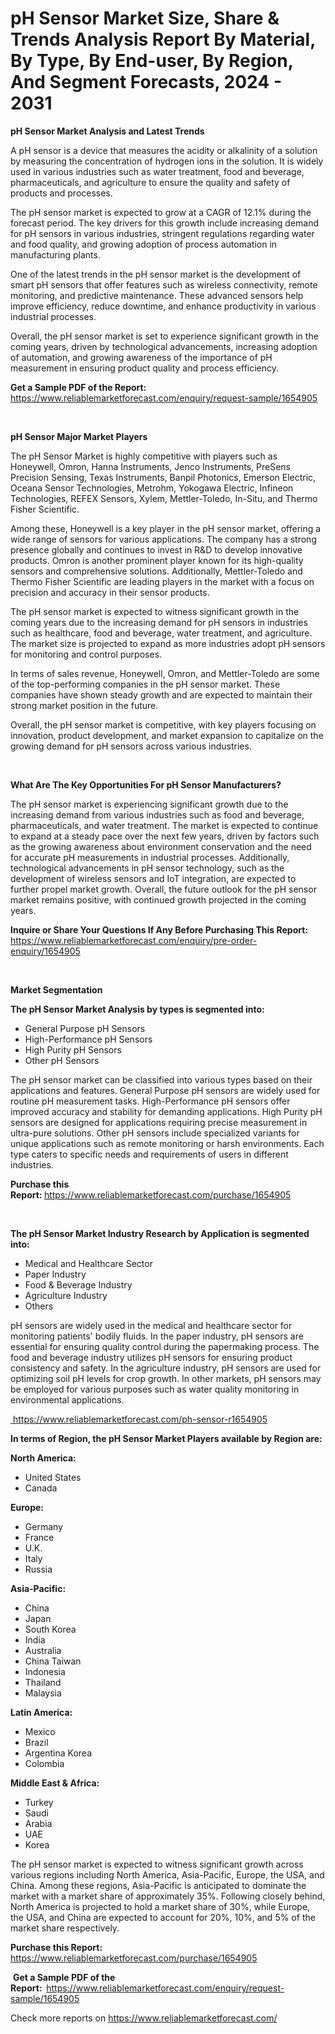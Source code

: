 <p><h1>pH Sensor Market Size, Share & Trends Analysis Report By Material, By Type, By End-user, By Region, And Segment Forecasts, 2024 - 2031</h1></p><p><strong>pH Sensor Market Analysis and Latest Trends</strong></p>
<p><p>A pH sensor is a device that measures the acidity or alkalinity of a solution by measuring the concentration of hydrogen ions in the solution. It is widely used in various industries such as water treatment, food and beverage, pharmaceuticals, and agriculture to ensure the quality and safety of products and processes.</p><p>The pH sensor market is expected to grow at a CAGR of 12.1% during the forecast period. The key drivers for this growth include increasing demand for pH sensors in various industries, stringent regulations regarding water and food quality, and growing adoption of process automation in manufacturing plants.</p><p>One of the latest trends in the pH sensor market is the development of smart pH sensors that offer features such as wireless connectivity, remote monitoring, and predictive maintenance. These advanced sensors help improve efficiency, reduce downtime, and enhance productivity in various industrial processes.</p><p>Overall, the pH sensor market is set to experience significant growth in the coming years, driven by technological advancements, increasing adoption of automation, and growing awareness of the importance of pH measurement in ensuring product quality and process efficiency.</p></p>
<p><strong>Get a Sample PDF of the Report:&nbsp;</strong> <a href="https://www.reliablemarketforecast.com/enquiry/request-sample/1654905">https://www.reliablemarketforecast.com/enquiry/request-sample/1654905</a></p>
<p>&nbsp;</p>
<p><strong>pH Sensor Major Market Players</strong></p>
<p><p>The pH Sensor Market is highly competitive with players such as Honeywell, Omron, Hanna Instruments, Jenco Instruments, PreSens Precision Sensing, Texas Instruments, Banpil Photonics, Emerson Electric, Oceana Sensor Technologies, Metrohm, Yokogawa Electric, Infineon Technologies, REFEX Sensors, Xylem, Mettler-Toledo, In-Situ, and Thermo Fisher Scientific.</p><p>Among these, Honeywell is a key player in the pH sensor market, offering a wide range of sensors for various applications. The company has a strong presence globally and continues to invest in R&D to develop innovative products. Omron is another prominent player known for its high-quality sensors and comprehensive solutions. Additionally, Mettler-Toledo and Thermo Fisher Scientific are leading players in the market with a focus on precision and accuracy in their sensor products.</p><p>The pH sensor market is expected to witness significant growth in the coming years due to the increasing demand for pH sensors in industries such as healthcare, food and beverage, water treatment, and agriculture. The market size is projected to expand as more industries adopt pH sensors for monitoring and control purposes.</p><p>In terms of sales revenue, Honeywell, Omron, and Mettler-Toledo are some of the top-performing companies in the pH sensor market. These companies have shown steady growth and are expected to maintain their strong market position in the future.</p><p>Overall, the pH sensor market is competitive, with key players focusing on innovation, product development, and market expansion to capitalize on the growing demand for pH sensors across various industries.</p></p>
<p>&nbsp;</p>
<p><strong>What Are The Key Opportunities For pH Sensor Manufacturers?</strong></p>
<p><p>The pH sensor market is experiencing significant growth due to the increasing demand from various industries such as food and beverage, pharmaceuticals, and water treatment. The market is expected to continue to expand at a steady pace over the next few years, driven by factors such as the growing awareness about environment conservation and the need for accurate pH measurements in industrial processes. Additionally, technological advancements in pH sensor technology, such as the development of wireless sensors and IoT integration, are expected to further propel market growth. Overall, the future outlook for the pH sensor market remains positive, with continued growth projected in the coming years.</p></p>
<p><strong>Inquire or Share Your Questions If Any Before Purchasing This Report:</strong> <a href="https://www.reliablemarketforecast.com/enquiry/pre-order-enquiry/1654905">https://www.reliablemarketforecast.com/enquiry/pre-order-enquiry/1654905</a></p>
<p>&nbsp;</p>
<p><strong>Market Segmentation</strong></p>
<p><strong>The pH Sensor Market Analysis by types is segmented into:</strong></p>
<p><ul><li>General Purpose pH Sensors</li><li>High-Performance pH Sensors</li><li>High Purity pH Sensors</li><li>Other pH Sensors</li></ul></p>
<p><p>The pH sensor market can be classified into various types based on their applications and features. General Purpose pH sensors are widely used for routine pH measurement tasks. High-Performance pH sensors offer improved accuracy and stability for demanding applications. High Purity pH sensors are designed for applications requiring precise measurement in ultra-pure solutions. Other pH sensors include specialized variants for unique applications such as remote monitoring or harsh environments. Each type caters to specific needs and requirements of users in different industries.</p></p>
<p><strong>Purchase this Report:&nbsp;</strong><a href="https://www.reliablemarketforecast.com/purchase/1654905">https://www.reliablemarketforecast.com/purchase/1654905</a></p>
<p>&nbsp;</p>
<p><strong>The pH Sensor Market Industry Research by Application is segmented into:</strong></p>
<p><ul><li>Medical and Healthcare Sector</li><li>Paper Industry</li><li>Food & Beverage Industry</li><li>Agriculture Industry</li><li>Others</li></ul></p>
<p><p>pH sensors are widely used in the medical and healthcare sector for monitoring patients' bodily fluids. In the paper industry, pH sensors are essential for ensuring quality control during the papermaking process. The food and beverage industry utilizes pH sensors for ensuring product consistency and safety. In the agriculture industry, pH sensors are used for optimizing soil pH levels for crop growth. In other markets, pH sensors may be employed for various purposes such as water quality monitoring in environmental applications.</p></p>
<p><a href="https://www.reliablemarketforecast.com/ph-sensor-r1654905">&nbsp;https://www.reliablemarketforecast.com/ph-sensor-r1654905</a></p>
<p><strong>In terms of Region, the pH Sensor Market Players available by Region are:</strong></p>
<p>
    <p> <strong> North America: </strong>
        <ul>
            <li>United States</li>
            <li>Canada</li>
        </ul>
        </p> 
    <p> <strong> Europe: </strong>
        <ul>
            <li>Germany</li>
            <li>France</li>
            <li>U.K.</li>
            <li>Italy</li>
            <li>Russia</li>
        </ul>
        </p> 
    <p> <strong> Asia-Pacific: </strong>
        <ul>
            <li>China</li>
            <li>Japan</li>
            <li>South Korea</li>
            <li>India</li>
            <li>Australia</li>
            <li>China Taiwan</li>
            <li>Indonesia</li>
            <li>Thailand</li>
            <li>Malaysia</li>
        </ul>
        </p> 
    <p> <strong> Latin America: </strong>
        <ul>
            <li>Mexico</li>
            <li>Brazil</li>
            <li>Argentina Korea</li>
            <li>Colombia</li>
        </ul>
        </p> 
    <p> <strong> Middle East & Africa: </strong>
        <ul>
            <li>Turkey</li>
            <li>Saudi</li>
            <li>Arabia</li>
            <li>UAE</li>
            <li>Korea</li>
        </ul>
    </p>
    </p>
<p><p>The pH sensor market is expected to witness significant growth across various regions including North America, Asia-Pacific, Europe, the USA, and China. Among these regions, Asia-Pacific is anticipated to dominate the market with a market share of approximately 35%. Following closely behind, North America is projected to hold a market share of 30%, while Europe, the USA, and China are expected to account for 20%, 10%, and 5% of the market share respectively.</p></p>
<p><strong>Purchase this Report: </strong><a href="https://www.reliablemarketforecast.com/purchase/1654905">https://www.reliablemarketforecast.com/purchase/1654905</a></p>
<p>&nbsp;<strong>Get a Sample PDF of the Report:&nbsp;&nbsp;</strong><a href="https://www.reliablemarketforecast.com/enquiry/request-sample/1654905">https://www.reliablemarketforecast.com/enquiry/request-sample/1654905</a></p>
<p><strong></strong></p>
<p>Check more reports on <a href="https://www.reliablemarketforecast.com/">https://www.reliablemarketforecast.com/</a></p>